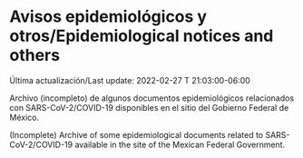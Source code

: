 # Avisos epidemiológicos y otros/Epidemiological notices and others

Última actualización/Last update: 2022-02-27 T 21:03:00-06:00

Archivo (incompleto) de algunos documentos epidemiológicos relacionados con SARS-CoV-2/COVID-19 disponibles en el sitio del Gobierno Federal de México.

(Incomplete) Archive of some epidemiological documents related to SARS-CoV-2/COVID-19 available in the site of the Mexican Federal Government.
